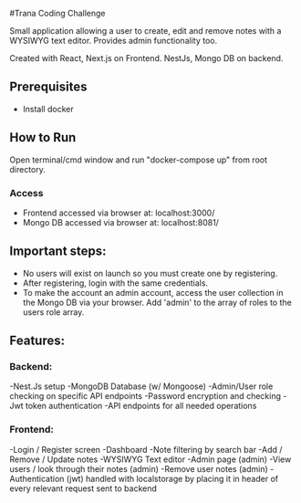 #Trana Coding Challenge

Small application allowing a user to create, edit and remove notes with a WYSIWYG text editor. Provides admin functionality too.

Created with React, Next.js on Frontend. NestJs, Mongo DB on backend.

## Prerequisites

- Install docker

## How to Run

Open terminal/cmd window and run "docker-compose up" from root directory.

### Access
- Frontend accessed via browser at: localhost:3000/
- Mongo DB accessed via browser at: localhost:8081/


## Important steps:

- No users will exist on launch so you must create one by registering. 
- After registering, login with the same credentials. 
- To make the account an admin account, access the user collection in the Mongo DB via your browser. Add 'admin' to the array of roles to the users role array.


## Features:
### Backend: 
-Nest.Js setup
-MongoDB Database (w/ Mongoose)
-Admin/User role checking on specific API endpoints
-Password encryption and checking 
-Jwt token authentication 
-API endpoints for all needed operations

### Frontend:
-Login / Register screen
-Dashboard
-Note filtering by search bar
-Add / Remove / Update notes
-WYSIWYG Text editor
-Admin page (admin)
-View users / look through their notes (admin)
-Remove user notes (admin)
-Authentication (jwt) handled with localstorage by placing it in header of every relevant request sent to backend



